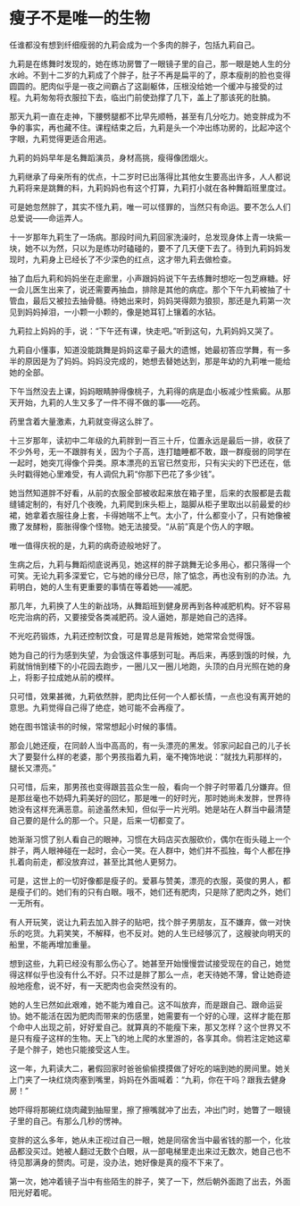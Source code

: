 # 瘦子不是唯一的生物

任谁都没有想到纤细瘦弱的九莉会成为一个多肉的胖子，包括九莉自己。 

九莉是在练舞时发现的，她在练功房瞥了一眼镜子里的自己，那一眼是她人生的分水岭。不到十二岁的九莉成了个胖子，肚子不再是扁平的了，原本瘦削的脸也变得圆圆的。肥肉似乎是一夜之间霸占了这副躯体，压根没给她一个缓冲与接受的过程。九莉匆匆将衣服拉下去，临出门前使劲撑了几下，盖上了那该死的肚腩。 

那天九莉一直在走神，下腰劈腿都不比早先顺畅，甚至有几分吃力。她变胖成为不争的事实，再也藏不住。课程结束之后，九莉是头一个冲出练功房的，比起冲这个字眼，九莉觉得更适合用逃。 

九莉的妈妈早年是名舞蹈演员，身材高挑，瘦得像团烟火。 

九莉继承了母亲所有的优点，十二岁时已出落得比其他女生要高出许多，人人都说九莉将来是跳舞的料，九莉妈妈也有这个打算，九莉打小就在各种舞蹈班里度过。 

可是她忽然胖了，其实不怪九莉，唯一可以怪罪的，当然只有命运。要不怎么人们总爱说——命运弄人。 

十一岁那年九莉生了一场病。那段时间九莉回家洗澡时，总发现身体上青一块紫一块，她不以为然，只以为是练功时磕碰的，要不了几天便下去了。待到九莉妈妈发现时，九莉身上已经长了不少深色的红点，这才带九莉去做检查。 

抽了血后九莉和妈妈坐在走廊里，小声跟妈妈说下午去练舞时想吃一包芝麻糖。好一会儿医生出来了，说还需要再抽血，排除是其他的病症。那个下午九莉被抽了十管血，最后又被拉去抽骨髓。待她出来时，妈妈哭得颇为狼狈，那还是九莉第一次见到妈妈掉泪，一小颗一小颗的，像是她耳钉上镶着的水钻。 

九莉拉上妈妈的手，说：“下午还有课，快走吧。”听到这句，九莉妈妈又哭了。 

九莉自小懂事，知道没能跳舞是妈妈这辈子最大的遗憾，她最初答应学舞，有一多半的原因是为了妈妈。妈妈没完成的，她想去替她达到，那是年幼的九莉唯一能给她的全部。 

下午当然没去上课，妈妈眼睛肿得像桃子，九莉得的病是血小板减少性紫癜。从那天开始，九莉的人生又多了一件不得不做的事——吃药。 

药里含着大量激素，九莉就变得这么胖了。 

十三岁那年，读初中二年级的九莉胖到一百三十斤，位置永远是最后一排，收获了不少外号，无一不跟胖有关，因为个子高，连打瞌睡都不敢，跟一群瘦弱的同学在一起时，她突兀得像个异类。原本漂亮的五官已然变形，只有尖尖的下巴还在，低头时戳得她心里难受，有人调侃九莉“你那下巴花了多少钱”。 

她当然知道胖不好看，从前的衣服全部被收起来放在箱子里，后来的衣服都是去裁缝铺定制的，有好几个夜晚，九莉爬到床头柜上，踮脚从柜子里取出以前最爱的纱裙，她拿着衣服往身上套，卡得她喘不上气。太小了，什么都变小了，只有她像被撒了发酵粉，膨胀得像个怪物。她无法接受。“从前”真是个伤人的字眼。 

唯一值得庆祝的是，九莉的病奇迹般地好了。 

生病之后，九莉与舞蹈彻底说再见，她这样的胖子跳舞无论多用心，都只落得一个可笑。无论九莉多深爱它，它与她的缘分已尽，除了惦念，再也没有别的办法。九莉明白，她的人生有更重要的事情在等着她——减肥。 

那几年，九莉换了人生的新战场，从舞蹈班到健身房再到各种减肥机构。好不容易吃完治病的药，又要接受各类减肥药。没人逼她，那是她自己的选择。 

不光吃药锻炼，九莉还控制饮食，可是胃总是背叛她，她常常会觉得饿。 

她为自己的行为感到失望，为会饿这件事感到可耻。再后来，再感到饿的时候，九莉就悄悄到楼下的小花园去跑步，一圈儿又一圈儿地跑，头顶的白月光照在她的身上，将影子拉成她从前的模样。 

只可惜，效果甚微，九莉依然胖，肥肉比任何一个人都长情，一点也没有离开她的意思。九莉觉得自己得了绝症，她可能不会再瘦了。 

她在图书馆读书的时候，常常想起小时候的事情。 

那会儿她还瘦，在同龄人当中高高的，有一头漂亮的黑发。邻家问起自己的儿子长大了要娶什么样的老婆，那个男孩指着九莉，毫不掩饰地说：“就找九莉那样的，腿长又漂亮。” 

只可惜，后来，那男孩也变得跟芸芸众生一般，看向一个胖子时带着几分嫌弃。但是那丝毫也不妨碍九莉美好的回忆，那是唯一的好时光，那时她尚未发胖，世界待她没有这样充满恶意。前途虽然未知，但似乎一片光明。她是站在人群当中最清楚自己要的是什么的那一个。只是，后来一切都变了。 

她渐渐习惯了别人看自己的眼神，习惯在大码店买衣服砍价，偶尔在街头碰上一个胖子，两人眼神碰在一起时，会心一笑。在人群中，她们并不孤独，每个人都在挣扎着向前走，都没放弃过，甚至比其他人更努力。 

可是，这世上的一切好像都是瘦子的。爱慕与赞美，漂亮的衣服，英俊的男人，都是瘦子们的。她们有的只有白眼。哦不，她们还有肥肉，只是除了肥肉之外，她们一无所有。 

有人开玩笑，说让九莉去加入胖子的贴吧，找个胖子男朋友，互不嫌弃，做一对快乐的吃货。九莉笑笑，不解释，也不反对。她的人生已经够沉了，这艘驶向明天的船里，不能再增加重量。 

想到这些，九莉已经没有那么伤心了。她甚至开始慢慢尝试接受现在的自己，她觉得这样似乎也没有什么不好。只不过是胖了那么一点，老天待她不薄，曾让她奇迹般地痊愈，说不好，有一天肥肉也会突然没有的。 

她的人生已然如此艰难，她不能为难自己。这不叫放弃，而是跟自己、跟命运妥协。她不能活在因为肥肉而带来的伤感里，她需要有一个好的心理，这样才能在那个命中人出现之前，好好爱自己。就算真的不能瘦下来，那又怎样？这个世界又不是只有瘦子这样的生物。天上飞的地上爬的水里游的，各享其命。倘若注定她这辈子是个胖子，她也只能接受这人生。 

这一年，九莉读大二，暑假回家时爸爸偷偷摸摸做了好吃的端到她的房间里。她关上门夹了一块红烧肉塞到嘴里，妈妈在外面喊着：“九莉，你在干吗？跟我去健身房！” 

她吓得将那碗红烧肉藏到抽屉里，擦了擦嘴就冲了出去，冲出门时，她瞥了一眼镜子里的自己。有那么几秒的愣神。 

变胖的这么多年，她从未正视过自己一眼，她是同宿舍当中最省钱的那一个，化妆品都没买过。她被人翻过无数个白眼，从一部电梯里走出来过无数次，她自己也不待见那满身的赘肉。可是，没办法，她好像是真的瘦不下来了。 

第一次，她冲着镜子当中有些陌生的胖子，笑了一下，然后朝外面跑了出去，外面阳光好着呢。